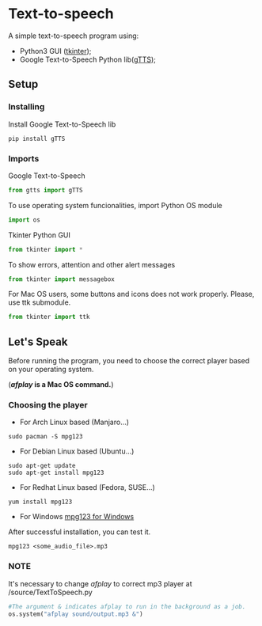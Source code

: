# Text-to-speech

A simple text-to-speech program using:

* Python3 GUI ([tkinter](https://docs.python.org/3/library/tkinter.html));
* Google Text-to-Speech Python lib([gTTS](https://gtts.readthedocs.io/en/latest/index.html));

## Setup

### Installing

Install Google Text-to-Speech lib

```shell
pip install gTTS
```

### Imports

Google Text-to-Speech

```python
from gtts import gTTS
```

To use operating system funcionalities, import Python OS module

```python
import os
```

Tkinter Python GUI

```python
from tkinter import *
```

To show errors, attention and other alert messages

```python
from tkinter import messagebox
```

For Mac OS users, some buttons and icons does not work properly.
Please, use ttk submodule.

```python
from tkinter import ttk
 ```

## Let's Speak

Before running the program, you need to choose the correct player based on your operating system.  

(**_afplay_ is a Mac OS command.**)

### Choosing the player

* For Arch Linux based (Manjaro...)

```shell
sudo pacman -S mpg123
```

* For Debian Linux based (Ubuntu...)

```shell
sudo apt-get update
sudo apt-get install mpg123
```

* For Redhat Linux based (Fedora, SUSE...)

```shell
yum install mpg123
```

* For Windows
[mpg123 for Windows](https://mpg123.org/download.shtml)

After successful installation, you can test it.

```shell
mpg123 <some_audio_file>.mp3
```

### NOTE

It's necessary to change _afplay_ to correct mp3 player at /source/TextToSpeech.py

```Python
#The argument & indicates afplay to run in the background as a job.
os.system("afplay sound/output.mp3 &")
```

